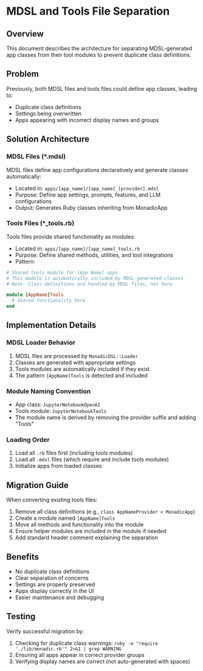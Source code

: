 # MDSL and Tools File Separation

## Overview

This document describes the architecture for separating MDSL-generated app classes from their tool modules to prevent duplicate class definitions.

## Problem

Previously, both MDSL files and tools files could define app classes, leading to:
- Duplicate class definitions
- Settings being overwritten
- Apps appearing with incorrect display names and groups

## Solution Architecture

### MDSL Files (*.mdsl)

MDSL files define app configurations declaratively and generate classes automatically:
- Located in: `apps/[app_name]/[app_name]_[provider].mdsl`
- Purpose: Define app settings, prompts, features, and LLM configurations
- Output: Generates Ruby classes inheriting from MonadicApp

### Tools Files (*_tools.rb)

Tools files provide shared functionality as modules:
- Located in: `apps/[app_name]/[app_name]_tools.rb`
- Purpose: Define shared methods, utilities, and tool integrations
- Pattern:

```ruby
# Shared tools module for [App Name] apps
# This module is automatically included by MDSL-generated classes
# Note: Class definitions are handled by MDSL files, not here

module [AppName]Tools
  # Shared functionality here
end
```

## Implementation Details

### MDSL Loader Behavior

1. MDSL files are processed by `MonadicDSL::Loader`
2. Classes are generated with appropriate settings
3. Tools modules are automatically included if they exist
4. The pattern `[AppName]Tools` is detected and included

### Module Naming Convention

- App class: `JupyterNotebookOpenAI`
- Tools module: `JupyterNotebookTools`
- The module name is derived by removing the provider suffix and adding "Tools"

### Loading Order

1. Load all `.rb` files first (including tools modules)
2. Load all `.mdsl` files (which require and include tools modules)
3. Initialize apps from loaded classes

## Migration Guide

When converting existing tools files:

1. Remove all class definitions (e.g., `class AppNameProvider < MonadicApp`)
2. Create a module named `[AppName]Tools`
3. Move all methods and functionality into the module
4. Ensure helper modules are included in the module if needed
5. Add standard header comment explaining the separation

## Benefits

- No duplicate class definitions
- Clear separation of concerns
- Settings are properly preserved
- Apps display correctly in the UI
- Easier maintenance and debugging

## Testing

Verify successful migration by:
1. Checking for duplicate class warnings: `ruby -e "require './lib/monadic.rb'" 2>&1 | grep WARNING`
2. Ensuring all apps appear in correct provider groups
3. Verifying display names are correct (not auto-generated with spaces)